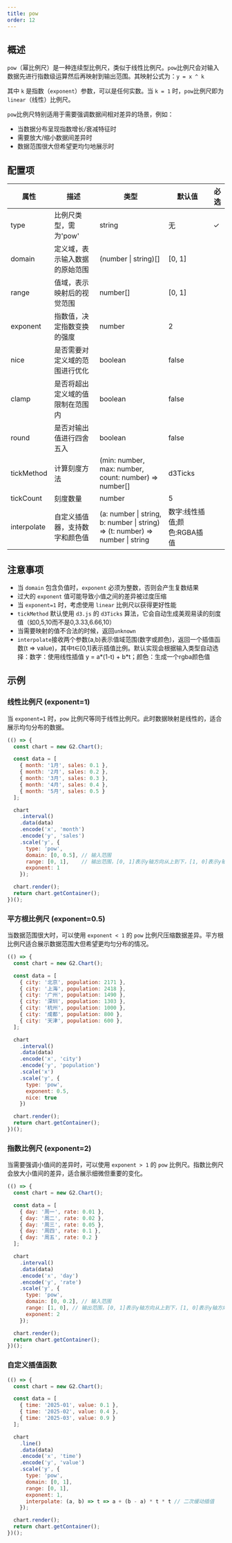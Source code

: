 ```yaml
---
title: pow
order: 12
---
```


## 概述

`pow`（幂比例尺）是一种连续型比例尺，类似于线性比例尺。`pow`比例尺会对输入数据先进行指数级运算然后再映射到输出范围。其映射公式为：```y = x ^ k```

其中 `k` 是指数（`exponent`）参数，可以是任何实数。当 `k = 1` 时，`pow`比例尺即为`linear`（线性）比例尺。

`pow`比例尺特别适用于需要强调数据间相对差异的场景，例如：
- 当数据分布呈现指数增长/衰减特征时
- 需要放大/缩小数据间差异时
- 数据范围很大但希望更均匀地展示时

## 配置项

| 属性 | 描述 | 类型 | 默认值 | 必选 |
|------|------|------|--------|------|
| type | 比例尺类型，需为'pow' | string | 无 | ✓ | |
| domain | 定义域，表示输入数据的原始范围 | (number &#124; string)[] | [0, 1] | |
| range | 值域，表示映射后的视觉范围 | number[] | [0, 1] | |
| exponent | 指数值，决定指数变换的强度 | number | 2 | |
| nice | 是否需要对定义域的范围进行优化 | boolean | false | |
| clamp | 是否将超出定义域的值限制在范围内 | boolean | false | |
| round | 是否对输出值进行四舍五入 | boolean | false | |
| tickMethod | 计算刻度方法 | (min: number, max: number, count: number) => number[] | d3Ticks | |
| tickCount | 刻度数量 | number | 5 | |
| interpolate | 自定义插值器，支持数字和颜色值 | (a: number &#124; string, b: number &#124; string) => (t: number) => number &#124; string | 数字:线性插值;颜色:RGBA插值 |

## 注意事项
- 当 `domain` 包含负值时，`exponent` 必须为整数，否则会产生复数结果
- 过大的 `exponent` 值可能导致小值之间的差异被过度压缩
- 当 `exponent=1` 时，考虑使用 `linear` 比例尺以获得更好性能
- `tickMethod` 默认使用 `d3.js` 的 `d3Ticks` 算法，它会自动生成美观易读的刻度值（如0,5,10而不是0,3.33,6.66,10）
- 当需要映射的值不合法的时候，返回`unknown`
- `interpolate`接收两个参数(a,b)表示值域范围(数字或颜色)，返回一个插值函数(t => value)，其中t∈[0,1]表示插值比例。默认实现会根据输入类型自动选择：数字：使用线性插值 y = a*(1-t) + b*t；颜色：生成一个rgba颜色值

## 示例

### 线性比例尺 (exponent=1)
当 `exponent=1` 时，`pow` 比例尺等同于线性比例尺。此时数据映射是线性的，适合展示均匀分布的数据。

```js | ob
(() => {
  const chart = new G2.Chart();

  const data = [
    { month: '1月', sales: 0.1 },
    { month: '2月', sales: 0.2 },
    { month: '3月', sales: 0.3 },
    { month: '4月', sales: 0.4 },
    { month: '5月', sales: 0.5 }
  ];

  chart
    .interval()
    .data(data)
    .encode('x', 'month')
    .encode('y', 'sales')
    .scale('y', {
      type: 'pow',
      domain: [0, 0.5], // 输入范围
      range: [0, 1],    // 输出范围，[0, 1]表示y轴方向从上到下，[1, 0]表示y轴方向从下到上
      exponent: 1
    });

  chart.render();
  return chart.getContainer();
})();
```

### 平方根比例尺 (exponent=0.5)
当数据范围很大时，可以使用 `exponent < 1` 的 `pow` 比例尺压缩数据差异。平方根比例尺适合展示数据范围大但希望更均匀分布的情况。

```js | ob
(() => {
  const chart = new G2.Chart();

  const data = [
    { city: '北京', population: 2171 },
    { city: '上海', population: 2418 },
    { city: '广州', population: 1490 },
    { city: '深圳', population: 1303 },
    { city: '杭州', population: 1000 },
    { city: '成都', population: 800 },
    { city: '天津', population: 600 },
  ];

  chart
    .interval()
    .data(data)
    .encode('x', 'city')
    .encode('y', 'population')
    .scale('x')
    .scale('y', {
      type: 'pow',
      exponent: 0.5,
      nice: true
    })

  chart.render();
  return chart.getContainer();
})();
```

### 指数比例尺 (exponent=2)
当需要强调小值间的差异时，可以使用 `exponent > 1` 的 `pow` 比例尺。指数比例尺会放大小值间的差异，适合展示细微但重要的变化。

```js | ob
(() => {
  const chart = new G2.Chart();

  const data = [
    { day: '周一', rate: 0.01 },
    { day: '周二', rate: 0.02 },
    { day: '周三', rate: 0.05 },
    { day: '周四', rate: 0.1 },
    { day: '周五', rate: 0.2 }
  ];

  chart
    .interval()
    .data(data)
    .encode('x', 'day')
    .encode('y', 'rate')
    .scale('y', {
      type: 'pow',
      domain: [0, 0.2], // 输入范围
      range: [1, 0], // 输出范围，[0, 1]表示y轴方向从上到下，[1, 0]表示y轴方向从下到上
      exponent: 2
    });

  chart.render();
  return chart.getContainer();
})();
```

### 自定义插值函数
```js | ob
(() => {
  const chart = new G2.Chart();

  const data = [
    { time: '2025-01', value: 0.1 },
    { time: '2025-02', value: 0.4 },
    { time: '2025-03', value: 0.9 }
  ];

  chart
    .line()
    .data(data)
    .encode('x', 'time')
    .encode('y', 'value')
    .scale('y', {
      type: 'pow',
      domain: [0, 1],
      range: [0, 1],
      exponent: 1,
      interpolate: (a, b) => t => a + (b - a) * t * t // 二次缓动插值
    });

  chart.render();
  return chart.getContainer();
})();
```

